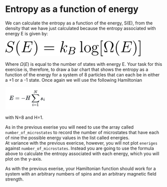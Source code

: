 # Entropy as a function of energy

We can calculate the entropy as a function of the energy, S(E), from the density that we have just calculated because the entropy associated with energy E is given by:

![](eq1.png)

Where $\Omega(E)$ is equal to the number of states with energy E.  Your task for this exercise is, therefore, to draw a bar chart that shows the entropy as a function of the energy for a system of 8 particles that can each be in either a +1 or a -1 state.
Once again we will use the following Hamiltonian

![](eq2.png)

with N=8 and H=1.

As in the previous exerise you will need to use the array called `number_of_microstates` to record the number of microstates that have each of nine the possible energy values in the list called energies.  
At variance with the previous exericse, however, you will not plot `eneriges` against `number_of_microstates`.   Instead you are going to use the formula above to calculate the entropy associated with each 
energy, which you will plot on the y-axis.

As with the previous exerise, your Hamiltonian function should work for a system with an arbitrary numbers of spins and an arbitrary magnetic field strength. 
